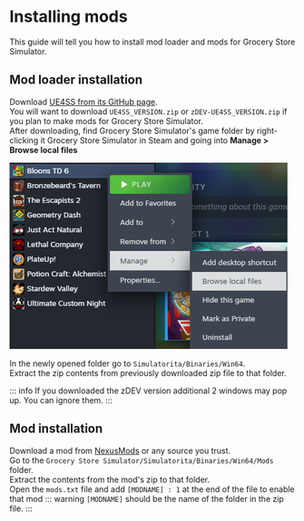 # Installing mods
This guide will tell you how to install mod loader and mods for Grocery Store Simulator.

## Mod loader installation
Download [UE4SS from its GitHub page](https://github.com/UE4SS-RE/RE-UE4SS/releases/latest).  
You will want to download `UE4SS_VERSION.zip` or `zDEV-UE4SS_VERSION.zip` if you plan to make mods for Grocery Store Simulator.  
After downloading, find Grocery Store Simulator's game folder by right-clicking it Grocery Store Simulator in Steam and going into **Manage > Browse local files**

![Browse local files](browse_local_files.png)

In the newly opened folder go to `Simulatorita/Binaries/Win64`.  
Extract the zip contents from previously downloaded zip file to that folder.

::: info
If you downloaded the zDEV version additional 2 windows may pop up. You can ignore them.
:::

## Mod installation
Download a mod from [NexusMods](https://nexusmods.com/grocerystoresimulator) or any source you trust.  
Go to the `Grocery Store Simulator/Simulatorita/Binaries/Win64/Mods` folder.  
Extract the contents from the mod's zip to that folder.  
Open the `mods.txt` file and add `[MODNAME] : 1` at the end of the file to enable that mod
::: warning
`[MODNAME]` should be the name of the folder in the zip file.
:::

